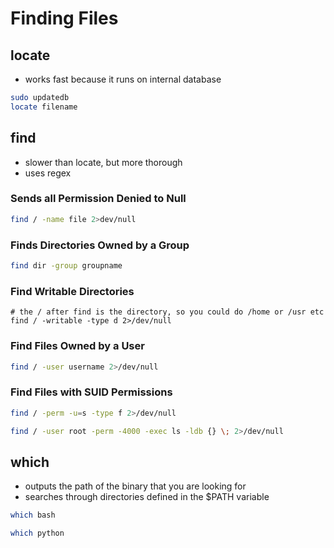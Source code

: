 # Finding Files

## locate

* works fast because it runs on internal database

```bash
sudo updatedb
locate filename
```

## find

* slower than locate, but more thorough
* uses regex

### **Sends all Permission Denied to Null**

```bash
find / -name file 2>dev/null
```

### **Finds Directories Owned by a Group**

```bash
find dir -group groupname
```

### Find Writable Directories&#x20;

```
# the / after find is the directory, so you could do /home or /usr etc
find / -writable -type d 2>/dev/null
```

### **Find Files Owned by a User**

```bash
find / -user username 2>/dev/null
```

### **Find Files with SUID Permissions**

```bash
find / -perm -u=s -type f 2>/dev/null
```

```bash
find / -user root -perm -4000 -exec ls -ldb {} \; 2>/dev/null
```

## which

* outputs the path of the binary that you are looking for
* searches through directories defined in the $PATH variable

```bash
which bash
```

```bash
which python
```
